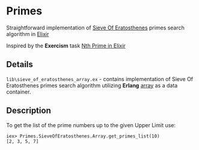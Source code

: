 # Primes

Straightforward implementation of [Sieve Of Eratosthenes](https://en.wikipedia.org/wiki/Sieve_of_Eratosthenes) primes search algorithm in [Elixir](http://elixir-lang.org/)

Inspired by the **Exercism** task [Nth Prime in Elixir](http://exercism.io/exercises/elixir/nth-prime/readme)

## Details

`lib\sieve_of_eratosthenes_array.ex` - contains implementation of Sieve Of Eratosthenes primes search algorithm utilizing **Erlang** [array](http://erlang.org/doc/man/array.html#set-3) as a data container.

## Description

To get the list of the prime numbers up to the given Upper Limit use:
```
iex> Primes.SieveOfEratosthenes.Array.get_primes_list(10)
[2, 3, 5, 7]
```

